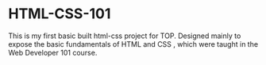 # HTML-CSS-101

This is my first basic built html-css project for TOP. Designed mainly to expose the basic fundamentals of HTML and CSS , which were taught in the Web Developer 101 course.
